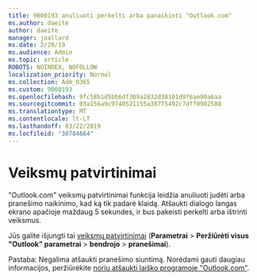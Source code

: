 ```yaml
---
title: 9000193 anuliuoti perkelti arba panaikinti "Outlook.com"
ms.author: daeite
author: daeite
manager: joallard
ms.date: 2/28/19
ms.audience: Admin
ms.topic: article
ROBOTS: NOINDEX, NOFOLLOW
localization_priority: Normal
ms.collection: Adm_O365
ms.custom: 9000193
ms.openlocfilehash: 9fc58b1d5bb6df309a2832d38101d9f6ae90a6aa
ms.sourcegitcommit: 03a156a9c9740521155a30775492c7dff0982588
ms.translationtype: MT
ms.contentlocale: lt-LT
ms.lasthandoff: 03/22/2019
ms.locfileid: "30784664"
---
```

# <a name="action-confirmations"></a>Veiksmų patvirtinimai

"Outlook.com" veiksmų patvirtinimai funkcija leidžia anuliuoti judėti arba pranešimo naikinimo, kad ką tik padarė klaidą. Atšaukti dialogo langas ekrano apačioje maždaug 5 sekundes, ir bus pakeisti perkelti arba ištrinti veiksmus.

Jūs galite išjungti tai [veiksmų patvirtinimai](https://outlook.live.com/mail/options/general/notifications) (**Parametrai** > **Peržiūrėti visus "Outlook" parametrai** > **bendrojo** > **pranešimai**).

Pastaba: Negalima atšaukti pranešimo siuntimą. Norėdami gauti daugiau informacijos, peržiūrėkite [noriu atšaukti laiško programoje "Outlook.com"](https://support.office.com/article/c069ddde-5282-4085-8f4c-d7b133324f8a).